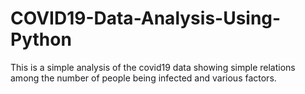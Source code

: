 # COVID19-Data-Analysis-Using-Python
This is a simple analysis of the covid19 data showing simple relations among the number of people being infected and various factors.

